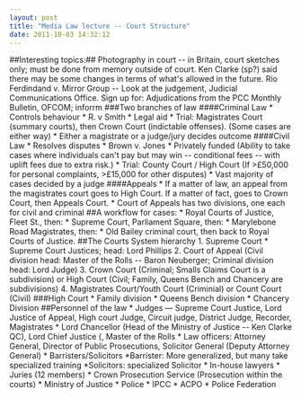 ```yaml
---
layout: post
title: "Media Law lecture -- Court Structure"
date: 2011-10-03 14:32:12
---
```


##Interesting topics:## Photography in court -- in Britain, court sketches only; must be done from memory outside of court. Ken Clarke (sp?) said there may be some changes in terms of what's allowed in the future. Rio Ferdindand v. Mirror Group -- Look at the judgement, Judicial Communications Office. Sign up for: Adjudications from the PCC Monthly Bulletin, OFCOM; inforrm ###Two branches of law ####Criminal Law * Controls behaviour * R. v Smith * Legal aid * Trial: Magistrates Court (summary courts), then Crown Court (indictable offenses). (Some cases are either way) * Either a magistrate or a judge/jury decides outcome ####Civil Law * Resolves disputes * Brown v. Jones * Privately funded (Ability to take cases where individuals can't pay but may win -- conditional fees -- with uplift fees due to extra risk.) * Trial: County Court / High Court (If >£50,000 for personal complaints, >£15,000 for other disputes) * Vast majority of cases decided by a judge ####Appeals * If a matter of law, an appeal from the magistrates court goes to High Court. If a matter of fact, goes to Crown Court, then Appeals Court. * Court of Appeals has two divisions, one each for civil and criminal ##A workflow for cases: * Royal Courts of Justice, Fleet St., then: * Supreme Court, Parliament Square, then: * Marylebone Road Magistrates, then: * Old Bailey criminal court, then back to Royal Courts of Justice. ##The Courts System hierarchy 1. Supreme Court * Supreme Court Justices; head: Lord Phillips 2. Court of Appeal (Civil division head: Master of the Rolls -- Baron Neuberger; Criminal division head: Lord Judge) 3. Crown Court (Criminal; Smalls Claims Court is a subdivision) or High Court (Civil; Family, Queens Bench and Chancery are subdivisions) 4. Magistrates Court/Youth Court (Criminial) or Count Court (Civil) ###High Court * Family division * Queens Bench division * Chancery Division ##Personnel of the law * Judges — Supreme Court Justice, Lord Justice of Appeal, High court Judge, Circuit judge, District Judge, Recorder, Magistrates * Lord Chancellor (Head of the Ministry of Justice -- Ken Clarke QC), Lord Chief Justice (, Master of the Rolls * Law officers: Attorney General, Director of Public Prosecutions, Solicitor General (Deputy Attorney General) * Barristers/Solicitors *Barrister: More generalized, but many take specialized training *Solicitors: specialized Solicitor * In-house lawyers * Juries (12 members) * Crown Prosecution Service (Prosecution within the courts) * Ministry of Justice * Police * IPCC * ACPO * Police Federation